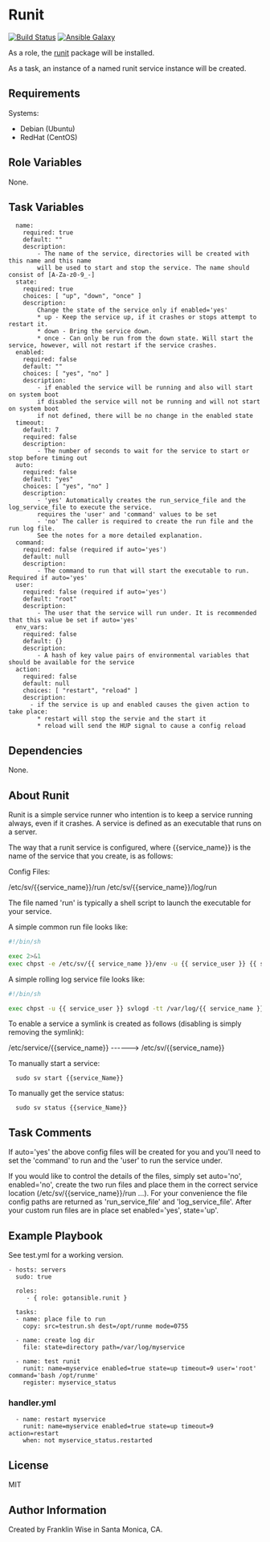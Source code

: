 Runit
=========

[![Build Status](https://travis-ci.org/gotansible/runit.svg?branch=master)](https://travis-ci.org/gotansible/runit)
[![Ansible Galaxy](http://img.shields.io/badge/galaxy-runit-blue.svg?style=flat)](https://galaxy.ansible.com/list#/roles/3747)

As a role, the [runit](http://smarden.org/runit/) package will be installed. 

As a task, an instance of a named runit service instance will be created.

Requirements
------------

Systems: 

* Debian (Ubuntu) 
* RedHat (CentOS) 

Role Variables
--------------

None.

Task Variables
--------------
```
  name:
    required: true
    default: ""
    description:
        - The name of the service, directories will be created with this name and this name
        will be used to start and stop the service. The name should consist of [A-Za-z0-9_-]
  state:
    required: true
    choices: [ "up", "down", "once" ]
    description:
		Change the state of the service only if enabled='yes'
		* up - Keep the service up, if it crashes or stops attempt to restart it.
		* down - Bring the service down.
		* once - Can only be run from the down state. Will start the service, however, will not restart if the service crashes.
  enabled:
    required: false
    default: ""
    choices: [ "yes", "no" ]
    description:
        - if enabled the service will be running and also will start on system boot
        if disabled the service will not be running and will not start on system boot
		if not defined, there will be no change in the enabled state
  timeout:
    default: 7
    required: false
    description:
        - The number of seconds to wait for the service to start or stop before timing out
  auto:
    required: false
    default: "yes"
    choices: [ "yes", "no" ]
    description:
		- 'yes' Automatically creates the run_service_file and the log_service_file to execute the service.
		requires the 'user' and 'command' values to be set
        - 'no' The caller is required to create the run file and the run log file.
        See the notes for a more detailed explanation.
  command:
    required: false (required if auto='yes')
    default: null
    description:
        - The command to run that will start the executable to run. Required if auto='yes'
  user:
    required: false (required if auto='yes')
    default: "root"
    description:
        - The user that the service will run under. It is recommended that this value be set if auto='yes'
  env_vars:
    required: false
    default: {}
    description:
        - A hash of key value pairs of environmental variables that should be available for the service
  action:
    required: false
    default: null
    choices: [ "restart", "reload" ]
    description:
      - if the service is up and enabled causes the given action to take place:
        * restart will stop the servie and the start it
        * reload will send the HUP signal to cause a config reload
```

Dependencies
------------

None.


About Runit
------------

Runit is a simple service runner who intention is to keep a service running always, 
even if it crashes. A service is defined as an executable that runs on a server.

The way that a runit service is configured, where {{service_name}} is the name of the service that you 
create, is as follows:

Config Files:

/etc/sv/{{service_name}}/run
/etc/sv/{{service_name}}/log/run

The file named 'run' is typically a shell script to launch the executable for your service.

A simple common run file looks like:

```bash
#!/bin/sh

exec 2>&1
exec chpst -e /etc/sv/{{ service_name }}/env -u {{ service_user }} {{ service_command }}

```

A simple rolling log service file looks like:

```bash
#!/bin/sh

exec chpst -u {{ service_user }} svlogd -tt /var/log/{{ service_name }}

```

To enable a service a symlink is created as follows (disabling is simply removing the symlink):

/etc/service/{{service_name}} ------> /etc/sv/{{service_name}}

To manually start a service:

```
  sudo sv start {{service_Name}}
```

To manually get the service status:

```
  sudo sv status {{service_Name}}
```

Task Comments
----------------

If auto='yes' the above config files will be created for you and you'll need to set the 'command' to run and the 'user' to run the service under.

If you would like to control the details of the files, simply set auto='no', enabled='no', create the two run files and place 
them in the correct service location (/etc/sv/{{service_name}}/run ...).  For your convenience the file
config paths are returned as 'run_service_file' and 'log_service_file'. After your custom run files are in place set enabled='yes', state='up'.


Example Playbook
----------------
See test.yml for a working version.

    - hosts: servers
	  sudo: true

      roles:
         - { role: gotansible.runit }

	  tasks:
      - name: place file to run
        copy: src=testrun.sh dest=/opt/runme mode=0755

      - name: create log dir
        file: state=directory path=/var/log/myservice

      - name: test runit
        runit: name=myservice enabled=true state=up timeout=9 user='root' command='bash /opt/runme'
		register: myservice_status
	  
### handler.yml
	  - name: restart myservice
		runit: name=myservice enabled=true state=up timeout=9 action=restart
		when: not myservice_status.restarted

License
-------

MIT

Author Information
------------------

Created by Franklin Wise in Santa Monica, CA.

